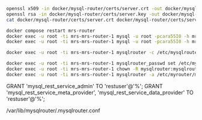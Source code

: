 ```bash
openssl x509 -in docker/mysql-router/certs/server.crt -out docker/mysql-router/certs/server.crt.pem
openssl rsa -in docker/mysql-router/certs/server.key -out docker/mysql-router/certs/server.key.pem
cat docker/mysql-router/certs/server.crt docker/mysql-router/certs/server.key > docker/mysql-router/certs/server.includeprivatekey.pem
```
```bash
docker compose restart mrs-router
docker exec -u root -ti mrs-mrs-router-1 mysql -u root -pcara55I0 -h mrs-server-1 --port 3301 < GRANT 'mysql_rest_service_admin' TO 'root'@'%';
docker exec -u root -ti mrs-mrs-router-1 mysql -u root -pcara55I0 -h mrs-server-1 --port 3301 < GRANT 'mysql_rest_service_meta_provider', 'mysql_rest_service_data_provider' TO 'restuser'@'%';
```



```bash
docker exec -u root -ti mrs-mrs-router-1 mysqlrouter -c /etc/mysqlrouter/mysqlrouter.conf
```


```bash
docker exec -u root -ti mrs-mrs-router-1 mysqlrouter_passwd set /etc/mysqlrouter/mysqlrouter.pwd webappuser
docker exec -u root -ti mrs-mrs-router-1 chown -R mysqlrouter:mysqlrouter /etc/mysqlrouter
docker exec -u root -ti mrs-mrs-router-1 mysqlrouter -a /etc/myrouter/mysqlrouter.conf
```

GRANT 'mysql_rest_service_admin' TO 'restuser'@'%';
GRANT 'mysql_rest_service_meta_provider', 'mysql_rest_service_data_provider' TO 'restuser'@'%';

/var/lib/mysqlrouter/.mysqlrouter.conf